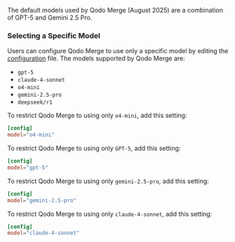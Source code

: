 
The default models used by Qodo Merge (August 2025) are a combination of GPT-5 and Gemini 2.5 Pro.

### Selecting a Specific Model

Users can configure Qodo Merge to use only a specific model by editing the [configuration](https://qodo-merge-docs.qodo.ai/usage-guide/configuration_options/) file.
The models supported by Qodo Merge are:

- `gpt-5`
- `claude-4-sonnet`
- `o4-mini`
- `gemini-2.5-pro`
- `deepseek/r1`

To restrict Qodo Merge to using only `o4-mini`, add this setting:

```toml
[config]
model="o4-mini"
```

To restrict Qodo Merge to using only `GPT-5`, add this setting:

```toml
[config]
model="gpt-5"
```

To restrict Qodo Merge to using only `gemini-2.5-pro`, add this setting:

```toml
[config]
model="gemini-2.5-pro"
```

To restrict Qodo Merge to using only `claude-4-sonnet`, add this setting:

```toml
[config]
model="claude-4-sonnet"
```
